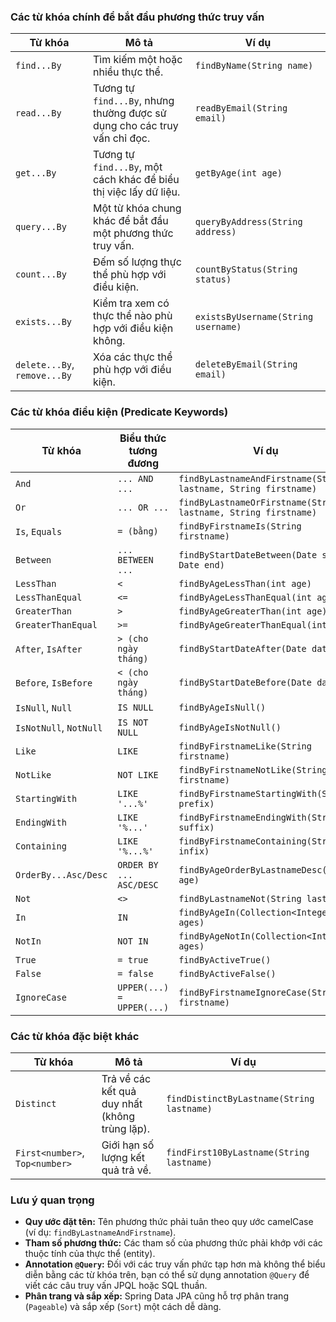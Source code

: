 ### **Các từ khóa chính để bắt đầu phương thức truy vấn**

| Từ khóa                      | Mô tả                                                                     | Ví dụ                               |
| ---------------------------- | ------------------------------------------------------------------------- | ----------------------------------- |
| `find...By`                  | Tìm kiếm một hoặc nhiều thực thể.                                         | `findByName(String name)`           |
| `read...By`                  | Tương tự `find...By`, nhưng thường được sử dụng cho các truy vấn chỉ đọc. | `readByEmail(String email)`         |
| `get...By`                   | Tương tự `find...By`, một cách khác để biểu thị việc lấy dữ liệu.         | `getByAge(int age)`                 |
| `query...By`                 | Một từ khóa chung khác để bắt đầu một phương thức truy vấn.               | `queryByAddress(String address)`    |
| `count...By`                 | Đếm số lượng thực thể phù hợp với điều kiện.                              | `countByStatus(String status)`      |
| `exists...By`                | Kiểm tra xem có thực thể nào phù hợp với điều kiện không.                 | `existsByUsername(String username)` |
| `delete...By`, `remove...By` | Xóa các thực thể phù hợp với điều kiện.                                   | `deleteByEmail(String email)`       |

### **Các từ khóa điều kiện (Predicate Keywords)**

| Từ khóa                | Biểu thức tương đương     | Ví dụ                                                           |
| ---------------------- | ------------------------- | --------------------------------------------------------------- |
| `And`                  | `... AND ...`             | `findByLastnameAndFirstname(String lastname, String firstname)` |
| `Or`                   | `... OR ...`              | `findByLastnameOrFirstname(String lastname, String firstname)`  |
| `Is`, `Equals`         | `= (bằng)`                | `findByFirstnameIs(String firstname)`                           |
| `Between`              | `... BETWEEN ...`         | `findByStartDateBetween(Date start, Date end)`                  |
| `LessThan`             | `<`                       | `findByAgeLessThan(int age)`                                    |
| `LessThanEqual`        | `<=`                      | `findByAgeLessThanEqual(int age)`                               |
| `GreaterThan`          | `>`                       | `findByAgeGreaterThan(int age)`                                 |
| `GreaterThanEqual`     | `>=`                      | `findByAgeGreaterThanEqual(int age)`                            |
| `After`, `IsAfter`     | `> (cho ngày tháng)`      | `findByStartDateAfter(Date date)`                               |
| `Before`, `IsBefore`   | `< (cho ngày tháng)`      | `findByStartDateBefore(Date date)`                              |
| `IsNull`, `Null`       | `IS NULL`                 | `findByAgeIsNull()`                                             |
| `IsNotNull`, `NotNull` | `IS NOT NULL`             | `findByAgeIsNotNull()`                                          |
| `Like`                 | `LIKE`                    | `findByFirstnameLike(String firstname)`                         |
| `NotLike`              | `NOT LIKE`                | `findByFirstnameNotLike(String firstname)`                      |
| `StartingWith`         | `LIKE '...%'`             | `findByFirstnameStartingWith(String prefix)`                    |
| `EndingWith`           | `LIKE '%...'`             | `findByFirstnameEndingWith(String suffix)`                      |
| `Containing`           | `LIKE '%...%'`            | `findByFirstnameContaining(String infix)`                       |
| `OrderBy...Asc/Desc`   | `ORDER BY ... ASC/DESC`   | `findByAgeOrderByLastnameDesc(int age)`                         |
| `Not`                  | `<>`                      | `findByLastnameNot(String lastname)`                            |
| `In`                   | `IN`                      | `findByAgeIn(Collection<Integer> ages)`                         |
| `NotIn`                | `NOT IN`                  | `findByAgeNotIn(Collection<Integer> ages)`                      |
| `True`                 | `= true`                  | `findByActiveTrue()`                                            |
| `False`                | `= false`                 | `findByActiveFalse()`                                           |
| `IgnoreCase`           | `UPPER(...) = UPPER(...)` | `findByFirstnameIgnoreCase(String firstname)`                   |

### **Các từ khóa đặc biệt khác**

| Từ khóa                        | Mô tả                                          | Ví dụ                                     |
| ------------------------------ | ---------------------------------------------- | ----------------------------------------- |
| `Distinct`                     | Trả về các kết quả duy nhất (không trùng lặp). | `findDistinctByLastname(String lastname)` |
| `First<number>`, `Top<number>` | Giới hạn số lượng kết quả trả về.              | `findFirst10ByLastname(String lastname)`  |

### **Lưu ý quan trọng**

* **Quy ước đặt tên:** Tên phương thức phải tuân theo quy ước camelCase (ví dụ: `findByLastnameAndFirstname`).
* **Tham số phương thức:** Các tham số của phương thức phải khớp với các thuộc tính của thực thể (entity).
* **Annotation `@Query`:** Đối với các truy vấn phức tạp hơn mà không thể biểu diễn bằng các từ khóa trên, bạn có thể sử dụng annotation `@Query` để viết các câu truy vấn JPQL hoặc SQL thuần.
* **Phân trang và sắp xếp:** Spring Data JPA cũng hỗ trợ phân trang (`Pageable`) và sắp xếp (`Sort`) một cách dễ dàng.